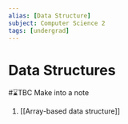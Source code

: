 ```yaml
---
alias: [Data Structure]
subject: Computer Science 2
tags: [undergrad]
---
```

# Data Structures
#⌛TBC Make into a note

1. [[Array-based data structure]]